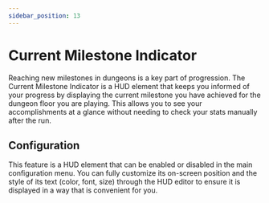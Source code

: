 ```yaml
---
sidebar_position: 13
---
```


# Current Milestone Indicator

Reaching new milestones in dungeons is a key part of progression. The Current Milestone Indicator is a HUD element that keeps you informed of your progress by displaying the current milestone you have achieved for the dungeon floor you are playing. This allows you to see your accomplishments at a glance without needing to check your stats manually after the run.

## Configuration

This feature is a HUD element that can be enabled or disabled in the main configuration menu. You can fully customize its on-screen position and the style of its text (color, font, size) through the HUD editor to ensure it is displayed in a way that is convenient for you.